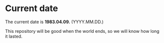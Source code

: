 # Current date

The current date is **1983.04.09.** (YYYY.MM.DD.)

This repository will be good when the world ends, so we will know how long it lasted.
